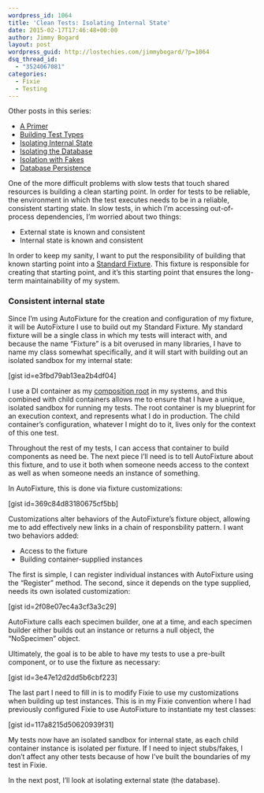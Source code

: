 ```yaml
---
wordpress_id: 1064
title: 'Clean Tests: Isolating Internal State'
date: 2015-02-17T17:46:48+00:00
author: Jimmy Bogard
layout: post
wordpress_guid: http://lostechies.com/jimmybogard/?p=1064
dsq_thread_id:
  - "3524067081"
categories:
  - Fixie
  - Testing
---
```

Other posts in this series:

  * [A Primer](http://lostechies.com/jimmybogard/2015/01/29/clean-tests-a-primer/ "Clean Tests: A Primer")
  * [Building Test Types](http://lostechies.com/jimmybogard/2015/02/05/clean-tests-building-test-types/ "Clean Tests: Building Test Types")
  * [Isolating Internal State](http://lostechies.com/jimmybogard/2015/02/17/clean-tests-isolating-internal-state/)
  * [Isolating the Database](http://lostechies.com/jimmybogard/2015/03/02/clean-tests-isolating-the-database/)
  * [Isolation with Fakes](https://lostechies.com/jimmybogard/2015/03/24/clean-tests-isolation-with-fakes/ "Clean Tests: Isolation with Fakes")
  * [Database Persistence](https://lostechies.com/jimmybogard/2015/04/07/clean-tests-database-peristence)

One of the more difficult problems with slow tests that touch shared resources is building a clean starting point. In order for tests to be reliable, the environment in which the test executes needs to be in a reliable, consistent starting state. In slow tests, in which I’m accessing out-of-process dependencies, I’m worried about two things:

  * External state is known and consistent
  * Internal state is known and consistent

In order to keep my sanity, I want to put the responsibility of building that known starting point into a [Standard Fixture](http://xunitpatterns.com/Standard%20Fixture.html). This fixture is responsible for creating that starting point, and it’s this starting point that ensures the long-term maintainability of my system.

### Consistent internal state

Since I’m using AutoFixture for the creation and configuration of my fixture, it will be AutoFixture I use to build out my Standard Fixture. My standard fixture will be a single class in which my tests will interact with, and because the name “Fixture” is a bit overused in many libraries, I have to name my class somewhat specifically, and it will start with building out an isolated sandbox for my internal state:

[gist id=e3fbd79ab13ea2b4df04]

I use a DI container as my [composition root](http://blog.ploeh.dk/2011/07/28/CompositionRoot/) in my systems, and this combined with child containers allows me to ensure that I have a unique, isolated sandbox for running my tests. The root container is my blueprint for an execution context, and represents what I do in production. The child container’s configuration, whatever I might do to it, lives only for the context of this one test.

Throughout the rest of my tests, I can access that container to build components as need be. The next piece I’ll need is to tell AutoFixture about this fixture, and to use it both when someone needs access to the context as well as when someone needs an instance of something.

In AutoFixture, this is done via fixture customizations:

[gist id=369c84d83180675cf5bb]

Customizations alter behaviors of the AutoFixture’s fixture object, allowing me to add effectively new links in a chain of responsbility pattern. I want two behaviors added:

  * Access to the fixture
  * Building container-supplied instances

The first is simple, I can register individual instances with AutoFixture using the “Register” method. The second, since it depends on the type supplied, needs its own isolated customization:

[gist id=2f08e07ec4a3cf3a3c29]

AutoFixture calls each specimen builder, one at a time, and each specimen builder either builds out an instance or returns a null object, the “NoSpecimen” object.

Ultimately, the goal is to be able to have my tests to use a pre-built component, or to use the fixture as necessary:

[gist id=3e47e12d2dd5b6cbf223]

The last part I need to fill in is to modify Fixie to use my customizations when building up test instances. This is in my Fixie convention where I had previously configured Fixie to use AutoFixture to instantiate my test classes:

[gist id=117a8215d50620939f31]

My tests now have an isolated sandbox for internal state, as each child container instance is isolated per fixture. If I need to inject stubs/fakes, I don’t affect any other tests because of how I’ve built the boundaries of my test in Fixie.

In the next post, I’ll look at isolating external state (the database).